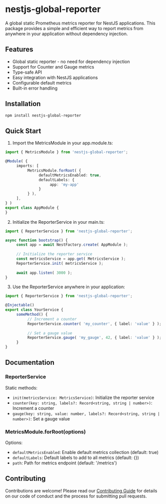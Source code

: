 # nestjs-global-reporter

A global static Prometheus metrics reporter for NestJS applications. This package provides a simple and efficient way to
report metrics from anywhere in your application without dependency injection.

## Features

- Global static reporter - no need for dependency injection
- Support for Counter and Gauge metrics
- Type-safe API
- Easy integration with NestJS applications
- Configurable default metrics
- Built-in error handling

## Installation

```bash
npm install nestjs-global-reporter
```

## Quick Start

1. Import the MetricsModule in your app.module.ts:

```typescript
import { MetricsModule } from 'nestjs-global-reporter';

@Module( {
     imports: [
          MetricsModule.forRoot( {
               defaultMetricsEnabled: true,
               defaultLabels: {
                    app: 'my-app'
               }
          } ),
     ],
} )
export class AppModule {
}
```

2. Initialize the ReporterService in your main.ts:

```typescript
import { ReporterService } from 'nestjs-global-reporter';

async function bootstrap() {
     const app = await NestFactory.create( AppModule );
     
     // Initialize the reporter service
     const metricsService = app.get( MetricsService );
     ReporterService.init( metricsService );
     
     await app.listen( 3000 );
}
```

3. Use the ReporterService anywhere in your application:

```typescript
import { ReporterService } from 'nestjs-global-reporter';

@Injectable()
export class YourService {
     someMethod() {
          // Increment a counter
          ReporterService.counter( 'my_counter', { label: 'value' } );
          
          // Set a gauge value
          ReporterService.gauge( 'my_gauge', 42, { label: 'value' } );
     }
}
```

## Documentation

### ReporterService

Static methods:

- `init(metricsService: MetricsService)`: Initialize the reporter service
- `counter(key: string, labels?: Record<string, string | number>)`: Increment a counter
- `gauge(key: string, value: number, labels?: Record<string, string | number>)`: Set a gauge value

### MetricsModule.forRoot(options)

Options:

- `defaultMetricsEnabled`: Enable default metrics collection (default: true)
- `defaultLabels`: Default labels to add to all metrics (default: {})
- `path`: Path for metrics endpoint (default: '/metrics')

## Contributing

Contributions are welcome! Please read our [Contributing Guide](CONTRIBUTING.md) for details on our code of conduct and
the process for submitting pull requests.
